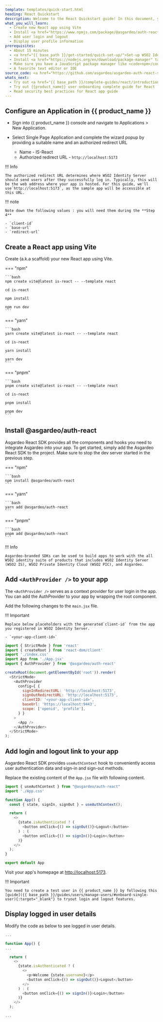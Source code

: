 ```yaml
---
template: templates/quick-start.html
heading: React Quickstart
description: Welcome to the React Quickstart guide! In this document, you will learn to build a React app, add user login and display user profile information using WSO2 Identity Server.
what_you_will_learn:
  - Create new React app using Vite
  - Install <a href="https://www.npmjs.com/package/@asgardeo/auth-react" target="_blank" rel="noopener noreferrer">@asgardeo/auth-react</a> package
  - Add user login and logout
  - Display user profile information
prerequisites:
  - About 15 minutes
  - <a href="{{ base_path }}/get-started/quick-set-up/">Set-up WSO2 Identity Server</a>
  - Install <a href="https://nodejs.org/en/download/package-manager" target="_blank" rel="noopener noreferrer">Node.js</a> on your system.
  - Make sure you have a JavaScript package manager like <code>npm</code>, <code>yarn</code>, or <code>pnpm</code>.
  - A favorite text editor or IDE
source_code: <a href="https://github.com/asgardeo/asgardeo-auth-react-sdk/tree/main/samples/asgardeo-react-app" target="_blank" class="github-icon">React Vite App Sample</a>
whats_next:
  - Try out <a href="{{ base_path }}/complete-guides/react/introduction/" target="_blank">{{ product_name }} complete React guide</a>
  - Try out {{product_name}} user onboarding complete guide for React
  - Read security best practices for React app guide
---
```

## Configure an Application in {{ product_name }}

- Sign into {{ product_name }} console and navigate to Applications > New Application.
- Select Single Page Application and complete the wizard popup by providing a suitable name and an authorized redirect URL

  - Name -  IS-React
  - Authorized redirect URL - `http://localhost:5173`

!!! Info

    The authorized redirect URL determines where WSO2 Identity Server should send users after they successfully log in. Typically, this will be the web address where your app is hosted. For this guide, we'll use`http://localhost:5173`, as the sample app will be accessible at this URL.

!!! note

    Note down the following values : you will need them during the **Step 4**

    - `client-id`
    - `base-url`
    - `redirect-url`

## Create a React app using Vite

Create (a.k.a scaffold) your new React app using Vite.

=== "npm"

    ```bash
    npm create vite@latest is-react -- --template react

    cd is-react

    npm install

    npm run dev
    ```

=== "yarn"

    ```bash
    yarn create vite@latest is-react -- --template react

    cd is-react

    yarn install

    yarn dev
    ```

=== "pnpm"

    ```bash
    pnpm create vite@latest is-react -- --template react

    cd is-react

    pnpm install

    pnpm dev
    ```

## Install @asgardeo/auth-react

Asgardeo React SDK provides all the components and hooks you need to integrate Asgardeo into your app. To get started, simply add the Asgardeo React SDK to the project. Make sure to stop the dev server started in the previous step. 

=== "npm"

    ```bash
    npm install @asgardeo/auth-react
    ```

=== "yarn"

    ```bash
    yarn add @asgardeo/auth-react
    ```

=== "pnpm"

    ```bash
    pnpm add @asgardeo/auth-react
    ```


!!! Info

    Asgardeo-branded SDKs can be used to build apps to work with the all WSO2 identity suite of products that includes WSO2 Identity Server (WSO2 IS), WSO2 Private Identity Cloud (WSO2 PIC), and Asgardeo.
    


## Add `<AuthProvider />` to your app

The `<AuthProvider />` serves as a context provider for user login in the app. You can add the AuthProvider to your app by  wrapping  the root component.

Add the following changes to the `main.jsx` file.

!!! Important

    Replace below placeholders with the generated`client-id` from the app you registered in WSO2 Identity Server.

    - `<your-app-client-id>`
    

```javascript
import { StrictMode } from 'react'
import { createRoot } from 'react-dom/client'
import './index.css'
import App from './App.jsx'
import { AuthProvider } from '@asgardeo/auth-react'

createRoot(document.getElementById('root')).render(
  <StrictMode>
    <AuthProvider
      config={ {
        signInRedirectURL: 'http://localhost:5173',
        signOutRedirectURL: 'http://localhost:5173',
        clientID: '<your-app-client-id>',
        baseUrl: 'https://localhost:9443',
        scope: ['openid', 'profile'],
      } }
    >
      <App />
    </AuthProvider>
  </StrictMode>
);
```

## Add login and logout link to your app

Asgardeo React SDK provides `useAuthContext` hook to conveniently access user authentication data and sign-in and sign-out methods.

Replace the existing content of the `App.jsx` file with following content.

```javascript
import { useAuthContext } from "@asgardeo/auth-react"
import './App.css'

function App() {
  const { state, signIn, signOut } = useAuthContext();

  return (
    <>
      {state.isAuthenticated ? (
        <button onClick={() => signOut()}>Logout</button>
      ) : (
        <button onClick={() => signIn()}>Login</button>
      )}
    </>
  );
}

export default App
```

Visit your app's homepage at [http://localhost:5173](http://localhost:5173).

!!! Important

    You need to create a test user in {{ product_name }} by following this [guide]({{ base_path }}/guides/users/manage-users/#onboard-single-user){:target="_blank"} to tryout login and logout features.

## Display logged in user details

Modify the code as below to see logged in user details.

```javascript
...

function App() {
...

  return (
    <>
      {state.isAuthenticated ? (
        <>
          <p>Welcome {state.username}</p>
          <button onClick={() => signOut()}>Logout</button>
        </>
      ) : (
        <button onClick={() => signIn()}>Login</button>
      )}
    </>
  );

...
```

